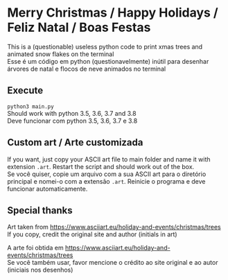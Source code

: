 # Merry Christmas / Happy Holidays / Feliz Natal / Boas Festas

This is a (questionable) useless python code to print xmas trees and animated snow flakes on the terminal  
Esse é um  código em python (questionavelmente) inútil para desenhar árvores de natal e flocos de neve animados no terminal  


## Execute
`python3 main.py`  
Should work with python 3.5, 3.6, 3.7 and 3.8  
Deve funcionar com python 3.5, 3.6, 3.7 e 3.8  


## Custom art / Arte customizada

If you want, just copy your ASCII art file to main folder and name it with extension `.art`. Restart the script and should work out of the box.  
Se você quiser, copie um arquivo com a sua ASCII art para o diretório principal e nomei-o com a extensão `.art`. Reinicie o programa e deve funcionar automaticamente.  


## Special thanks 

Art taken from https://www.asciiart.eu/holiday-and-events/christmas/trees  
If you copy, credit the original site and author (initials in art)  

A arte foi obtida em https://www.asciiart.eu/holiday-and-events/christmas/trees  
Se você também usar, favor mencione o crédito ao site original e ao autor (iniciais nos desenhos)  
